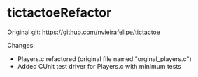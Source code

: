 # tictactoeRefactor

Original git: https://github.com/nvieirafelipe/tictactoe

Changes:
  - Players.c refactored (original file named "orginal_players.c")
  - Added CUnit test driver for Players.c with minimum tests

